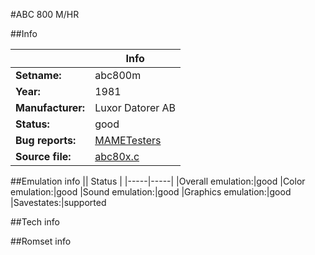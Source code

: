 #ABC 800 M/HR

##Info

||Info|
|-----|-----|
|**Setname:**|abc800m
|**Year:**|1981
|**Manufacturer:**|Luxor Datorer AB
|**Status:**|good
|**Bug reports:**|[MAMETesters](http://mametesters.org/view_all_set.php?type=1&temporary=y&search=abc80x.c)
|**Source file:**|[abc80x.c](https://github.com/mamedev/mame/blob/master/src/mess/drivers/abc80x.c)

##Emulation info
|| Status |
|-----|-----|
|Overall emulation:|good
|Color emulation:|good
|Sound emulation:|good
|Graphics emulation:|good
|Savestates:|supported

##Tech info

##Romset info

<!--- START OF EDITED COMMENT DO NOT TOUCH TEXT ABOVE-->
